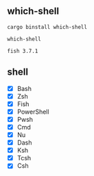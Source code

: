 ## which-shell

```shell
cargo binstall which-shell

which-shell

fish 3.7.1
```

## shell
- [x] Bash
- [x] Zsh
- [x] Fish
- [x] PowerShell
- [x] Pwsh
- [x] Cmd
- [x] Nu
- [x] Dash
- [x] Ksh
- [x] Tcsh
- [x] Csh